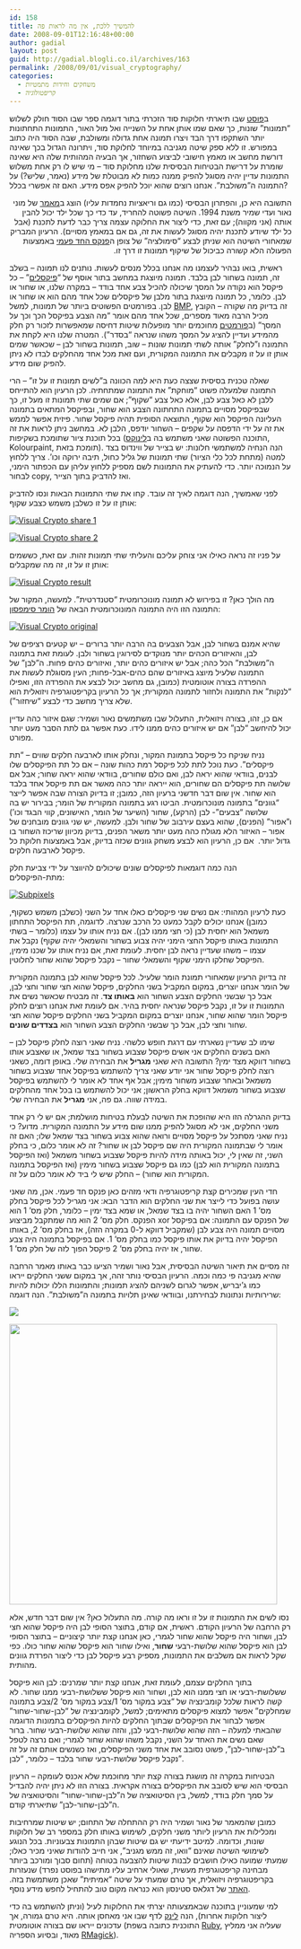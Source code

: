 ```yaml
---
id: 158
title: להמשיך ללכת, אין מה לראות פה
date: 2008-09-01T12:16:48+00:00
author: gadial
layout: post
guid: http://gadial.blogli.co.il/archives/163
permalink: /2008/09/01/visual_cryptography/
categories:
  - משחקים וחידות מתמטיות
  - קריפטולוגיה
---
```

ב<a href="http://www.gadial.net/?p=150" target="_blank">פוסט</a> שבו תיארתי חלוקות סוד הזכרתי בתור דוגמה ספר שבו הסוד חולק לשלוש “תמונות” שונות, כך שאם שמו אותן אחת על השנייה ואל מול האור, התמונות התחתונות יותר השתקפו דרך הבד ויצרו תמונה אחת גדולה ומשולבת, שבה הסוד היה כתוב במפורש. זו ללא ספק שיטה מגניבה במיוחד לחלוקת סוד, ויתרונה הגדול בכך שאינה דורשת מחשב או מאמץ חישובי לביצוע השחזור, אך הבעיה המהותית שלה היא שאינה שומרת על דרישת הבטיחות הבסיסית שלנו מחלוקת סוד &#8211; מי שיש לו רק אחת משלוש התמונות עדיין יהיה מסוגל להפיק ממנה כמות לא מבוטלת של מידע (נאמר, שליש?) על התמונה ה”משולבת”. אנחנו רוצים שהוא יוכל להפיק אפס מידע. האם זה אפשרי בכלל?

<p dir="rtl">
  התשובה היא כן, והפתרון הבסיסי (כמו גם וריאציות נחמדות עליו) הוצג ב<a href="http://www.wisdom.weizmann.ac.il/%7Enaor/PUZZLES/visual_sol.html" target="_blank">מאמר</a> של מוני נאור ועדי שמיר משנת 1994. השיטה פשוטה להחריד, עד כדי כך שכל ילד יכול להבין אותה (אני מקווה); עם זאת, כדי ליצור את החלוקה עצמה צריך כבר לדעת לתכנת (אבל כל ילד שיודע לתכנת יהיה מסוגל לעשות את זה, גם אם במאמץ מסויים). הרעיון המבריק שמאחורי השיטה הוא שניתן לבצע “סימולציה” של צופן ה<a href="http://he.wikipedia.org/wiki/%D7%A4%D7%A0%D7%A7%D7%A1_%D7%97%D7%93-%D7%A4%D7%A2%D7%9E%D7%99" target="_blank">פנקס החד פעמי</a> באמצעות הפעולה הלא קשורה כביכול של שיקוף תמונות זו דרך זו.
</p>

ראשית, בואו נבהיר לעצמנו מה אנחנו בכלל מנסים לעשות. נותנים לנו תמונה &#8211; בשלב זה, תמונה בשחור לבן בלבד. תמונה מיוצגת במחשב בתור אוסף של “<a href="http://he.wikipedia.org/wiki/%D7%A4%D7%99%D7%A7%D7%A1%D7%9C" target="_blank">פיקסלים</a>” &#8211; כל פיקסל הוא נקודה על המסך שיכולה להכיל צבע אחד בודד &#8211; במקרה שלנו, או שחור או לבן. כלומר, כל תמונה מיוצגת בתור מלבן של פיקסלים שכל אחד מהם הוא או שחור או לבן. בפורמטים הפשוטים ביותר של תמונות, למשל <a href="http://he.wikipedia.org/wiki/BMP" target="_blank">BMP</a>, זה בדיוק מה שקורה &#8211; הקובץ מכיל הרבה מאוד מספרים, שכל אחד מהם אומר “מה הצבע בפיקסל הכך וכך על המסך” (ב<a href="http://he.wikipedia.org/wiki/JPEG" target="_blank">פורמטים</a> מחוכמים יותר מופעלות שיטות דחיסה שמאפשרות לזכור רק חלק מהמידע ועדיין להציג על המסך משהו שנראה “בסדר”). המטרה שלנו היא לקחת את התמונה ו”לחלק” אותה לשתי תמונות שונות &#8211; שוב, תמונות בשחור לבן &#8211; שכאשר שמים אותן זו על זו מקבלים את התמונה המקורית, ועם זאת מכל אחד מהחלקים לבדו לא ניתן להפיק שום מידע.

שאלה טכנית בסיסית שצצה כעת היא למה הכוונה ב”לשים תמונות זו על זו” &#8211; הרי התמונה שלמעלה פשוט “מוחקת” את התמונה שמתחתיה. לכן הרעיון הוא להתייחס ללבן לא כאל צבע לבן, אלא כאל צבע “שקוף”; אם שמים שתי תמונות זו מעל זו, כך שבפיקסל מסויים בתמונה התחתונה הצבע הוא שחור, ובפיקסל המתאים בתמונה העליונה הפיקסל הוא שקוף, התוצאה הסופית תהיה פיקסל שחור. פיזית אפשר לממש את זה על ידי הדפסה על שקפים &#8211; השחור יודפס, הלבן לא. במחשב ניתן לראות את זה בכל תוכנת ציור שתומכת בשקיפות (התוכנה הפשוטה שאני משתמש בה ב<a href="http://he.wikipedia.org/wiki/%D7%9C%D7%99%D7%A0%D7%95%D7%A7%D7%A1" target="_blank">לינוקס</a>, Kolourpaint, תומכת בזאת). הנה הנחיה למשתמשי חלונות: יש בצייר של ווינדוס בצד למטה (מתחת לכל כלי הציור) שתי תמונות של גליל כחול, תיבה ירוקה וכו’. צריך ללחוץ על הנמוכה יותר. כדי להעתיק את התמונות לשם מספיק ללחוץ עליהן עם הכפתור הימני, לבחור copy, ואז להדביק בתוך הצייר. <span></span>  
 <span></span>

לפני שאמשיך, הנה דוגמה לאיך זה עובד. קחו את שתי התמונות הבאות ונסו להדביק אותן זו על זו כשלבן משמש כצבע שקוף:

<a href="http://www.gadial.net/wp-content/uploads/2008/08/vs_share1.png" target="_blank" title="Visual Crypto share 1"><img src="http://www.gadial.net/wp-content/uploads/2008/08/vs_share1.png" alt="Visual Crypto share 1" /></a>

<a href="http://www.gadial.net/wp-content/uploads/2008/08/vs_share2.png" target="_blank" title="Visual Crypto share 2"><img src="http://www.gadial.net/wp-content/uploads/2008/08/vs_share2.png" alt="Visual Crypto share 2" /></a>

על פניו זה נראה כאילו אני צוחק עליכם והעליתי שתי תמונות זהות. עם זאת, כששמים אותן זו על זו, זה מה שמקבלים:

<a href="http://www.gadial.net/wp-content/uploads/2008/08/vs_result.png" target="_blank" title="Visual Crypto result"><img src="http://www.gadial.net/wp-content/uploads/2008/08/vs_result.png" alt="Visual Crypto result" /></a>

מה הולך כאן? זו בפירוש לא תמונה מונוכרומטית “סטנדרטית”. למעשה, המקור של התמונה הזו היה התמונה המונוכרומטית הבאה של <a href="http://he.wikipedia.org/wiki/%D7%94%D7%95%D7%9E%D7%A8_%D7%A1%D7%99%D7%9E%D7%A4%D7%A1%D7%95%D7%9F" target="_blank">הומר סימפסון</a>:

<a href="http://www.gadial.net/wp-content/uploads/2008/08/visual_crypto_origianl.gif" target="_blank" title="Visual Crypto original"><img src="http://www.gadial.net/wp-content/uploads/2008/08/visual_crypto_origianl.gif" alt="Visual Crypto original" /></a>

שהיא אמנם בשחור לבן, אבל הצבעים בה הרבה יותר ברורים &#8211; יש קטעים רציפים של לבן, והאיזורים הכהים יותר מנוקדים לסירוגין בשחור ולבן. לעומת זאת בתמונה ה”משולבת” הכל כהה; אבל יש איזורים כהים יותר, ואיזורים כהים פחות. ה”לבן” של התמונה שלעיל מיוצג באיזורים שהם כהים-אבל-פחות; העין מסוגלת לעשות את ההפרדה בצורה אוטומטית (כמובן, גם מחשב יכול לבצע את ההפרדה הזו, ואפילו “לנקות” את התמונה ולחזור לתמונה המקורית; אך כל הרעיון בקריפטוגרפיה ויזואלית הוא שלא צריך מחשב כדי לבצע “שיחזור”).

אם כן, זהו, בצורה ויזואלית, התעלול שבו משתמשים נאור ושמיר: שגם איזור כהה עדיין יכול להיחשב “לבן” אם יש איזורים כהים ממנו לידו. כעת אפשר גם לתת הסבר מעט יותר מפורט.

נניח שניקח כל פיקסל בתמונת המקור, ונחלק אותו לארבעה חלקים שווים &#8211; “תת פיקסלים”. כעת נוכל לתת לכל פיקסל רמת כהות שונה &#8211; אם כל תת הפיקסלים שלו לבנים, בוודאי שהוא יראה לבן, ואם כולם שחורים, בוודאי שהוא יראה שחור; אבל אם שלושה תת פיקסלים הם שחורים, הוא ייראה יותר כהה מאשר אם תת פיקסל אחד בלבד הוא שחור. אין שום דבר חדשני ברעיון הזה, כמובן; זו בדיוק הצורה שבה אפשר לייצר “גוונים” בתמונה מונוכרומטית. הביטו רגע בתמונה המקורית של הומר; בבירור יש בה שלושה “צבעים”- לבן (הרקע), שחור (השיער של הומר, האישונים, קווי הבגד וכו’) ו”אפור” (הפנים), שהוא בעצם עירבוב של שחור ולבן. למעשה, יש שני גוונים מובחנים של אפור &#8211; האיזור הלא מגולח כהה מעט יותר משאר הפנים, בדיוק מכיוון שריכוז השחור בו גדול יותר.  אם כן, הרעיון הוא לבצע משחק גוונים שכזה בדיוק, אבל באמצעות חלוקת כל פיקסל לארבעה חלקים.

הנה כמה דוגמאות לפיקסלים שונים שיכולים להיווצר על ידי צביעת חלק מתת-הפיקסלים:

<a href="http://www.gadial.net/wp-content/uploads/2008/09/subpixel.png" target="_blank" title="Subpixels"><img src="http://www.gadial.net/wp-content/uploads/2008/09/subpixel.png" alt="Subpixels" /></a>

כעת לרעיון המהותי: אם נשים שני פיקסלים כאלו אחד על השני (כשלבן משמש כשקוף, כמובן) אנחנו יכולים לקבל כמעט כל הרכב שנרצה. לדוגמה, תת הפיקסל התחתון משמאל הוא יחסית לבן (כי חצי ממנו לבן). אם נניח אותו על עצמו (כלומר &#8211; בשתי התמונות באותו פיקסל החצי הימני יהיה צבוע בשחור והשמאלי יהיה שקוף) נקבל את עצמו &#8211; משהו שעדיין נראה לבן יחסית. לעומת זאת, אם נניח אותו על שכנו מימין, הפיקסל שחלקו הימני שקוף והשמאלי שחור &#8211; נקבל פיקסל שהוא שחור לחלוטין.

זה בדיוק הרעיון שמאחורי תמונת הומר שלעיל. לכל פיקסל שהוא לבן בתמונה המקורית של הומר אנחנו יוצרים, במקום המקביל בשני החלקים, פיקסל שהוא חצי שחור וחצי לבן, אבל כך שבשני החלקים הצבע השחור הוא **באותו צד**. זה מבטיח שכאשר נשים את התמונות זו על זו, נקבל פיקסל שנראה יחסית בהיר. אם לעומת זאת אנחנו רוצים לחלק פיקסל הומר שהוא שחור, אנחנו יוצרים במקום המקביל בשני החלקים פיקסל שהוא חצי שחור וחצי לבן, אבל כך שבשני החלקים הצבע השחור הוא **בצדדים שונים**.

שימו לב שעדיין נשארתי עם דרגת חופש כלשהי. נניח שאני רוצה לחלק פיקסל לבן &#8211; האם בשנים החלקים אני אשים פיקסל שצבוע בשחור בצד שמאל, או שאצבע אותו בשחור דווקא מצד ימין? התשובה היא שאני **מגריל** את הבחירה שלי. באופן דומה, כשאני רוצה לחלק פיקסל שחור אני יודע שאני צריך להשתמש בפיקסל אחד שצבוע בשחור משמאל ובאחר שצבוע משחור מימין; אבל אף אחד לא אומר לי להשתמש בפיקסל שצבוע בשחור משמאל דווקא בחלק הראשון; אני יכול להשתמש בו בכל אחד מהחלקים במידה שווה. גם פה, אני **מגריל** את הבחירה שלי.

בדיוק ההגרלה הזו היא שהופכת את השיטה לבעלת בטיחות מושלמת; אם יש לי רק אחד משני החלקים, אני לא מסוגל להפיק ממנו שום מידע על התמונה המקורית. מדוע? כי נניח שאני מסתכל על פיקסל מסויים ורואה שהוא צבוע בשחור בצד שמאל שלו; האם זה אומר לי שבתמונה המקורית היה שם פיקסל לבן או שחור? זה לא אומר כלום, כי בחלק השני, זה שאין לי, יכול באותה מידה להיות פיקסל שצבוע בשחור משמאל (ואז הפיקסל בתמונה המקורית הוא לבן) כמו גם פיקסל שצבוע בשחור מימין (ואז הפיקסל בתמונה המקורית הוא שחור) &#8211; החלק שיש לי ביד לא אומר כלום על זה.

חדי העין שמכירים קצת קריפטוגרפיה ודאי מזהים כאן פנקס חד פעמי. אכן, מה שאני עושה בפועל כדי לייצר את שני החלקים הוא הדבר הבא: אני מגריל לכל פיקסל בחלק מס’ 1 האם השחור יהיה בו בצד שמאל, או שמא בצד ימין &#8211; כלומר, חלק מס’ 1 הוא הפנקס. חלק מס’ 2 הוא מה שמתקבל מביצוע xor של הפנקס עם התמונה: אם בפיקסל מסויים תמונה היה צבע לבן (שמקביל דווקא ל-0 במקרה הזה), אז בחלק מס’ 2, באותו הפיקסל יהיה בדיוק את אותו פיקסל כמו בחלק מס’ 1. אם בפיקסל בתמונה היה צבע שחור, אז יהיה בחלק מס’ 2 פיקסל הפוך לזה של חלק מס’ 1.

זה מסיים את תיאור השיטה הבסיסית, אבל נאור ושמיר הציעו כבר באותו מאמר הרחבה שהיא מגניבה פי כמה וכמה. הרעיון הבסיסי נותר זהה, אך במקום ששני החלקים ייראו כמו ג’יבריש, אפשר לגרום לשניהם להציג תמונות; והתמונות הללו יכולות להיות שרירותיות ונתונות לבחירתנו, ובוודאי שאינן תלויות בתמונה ה”משולבת”. הנה דוגמה:

![](http://img136.imageshack.us/img136/83/s1ag6.png) 

<img src="http://img136.imageshack.us/img136/6937/s2lm1.png" width="478" height="500" /> 

נסו לשים את התמונות זו על זו וראו מה קורה. מה התעלול כאן? אין שום דבר חדש, אלא רק הרחבה של הרעיון הקודם. ראשית, אם קודם, בתוצר הסופי לבן היה פיקסל שהוא חצי לבן, ושחור היה פיקסל שהוא שחור לגמרי, כאן אנחנו קצת יותר קיצוניים &#8211; בתוצר הסופי לבן הוא פיקסל שהוא שלושת-רבעי **שחור**, ואילו שחור הוא פיקסל שהוא שחור כולו. כפי שקל לראות אם משלבים את התמונות, מספיק רבע פיקסל לבן כדי ליצור הפרדת גוונים מהותית.

בתוך החלקים עצמם, לעומת זאת, אנחנו קצת יותר שמרנים: לבן הוא פיקסל ששלושת-רבעי או חצי ממנו הוא לבן, ושחור הוא פיקסל ששלושת-רבעי ממנו שחור. לא קשה לראות שלכל קומבינציה של “צבע במקור מס’ 1/צבע במקור מס’ 2/צבע בתמונה שמחלקים” אפשר למצוא פיקסלים מתאימים; למשל, לקומבינציה של “לבן-שחור-שחור” אפשר לבחור את הפיקסלים שבתוך החלקים להיות הפיקסלים בתמונות הדוגמה שהבאתי למעלה &#8211; הזה שהוא שלושת-רבעי לבן, והזה שהוא שלושת-רבעי שחור. ברור שאם נשים את האחד על השני, נקבל משהו שהוא שחור לגמרי; ואם נרצה לטפל ב”לבן-שחור-לבן”, פשוט נסובב את אחד משני הפיקסלים, ואז כשנשים אותם זה על זה נקבל פיקסל שלושת-רבעי שחור בלבד &#8211; כלומר, “לבן”.

הבטיחות במקרה זה מושגת בצורה קצת יותר מחוכמת שלא אכנס לעומקה &#8211; הרעיון הבסיסי הוא שיש לסובב את הפיקסלים בצורה אקראית. בצורה הזו לא ניתן יהיה להבדיל על סמך חלק בודד, למשל, בין הסיטואציה של ה”לבן-שחור-שחור” והסיטואציה של ה”לבן-שחור-לבן” שתיארתי קודם.

כמובן שהמאמר של נאור ושמיר היה רק ההתחלה של התחום; יש שיטות שמרחיבות ומכלילות את הרעיון ליותר משני חלקים, לשימוש באותו חלק במספר רב של חלוקות שונות, וכדומה. למיטב ידיעתי יש גם שיטות שבהן התמונות צבעוניות. בכל הנוגע לשימושי השיטה שאינם “וואו, זה ממש מגניב”, אני חייב להודות שאיני מכיר כאלו; שמעתי שמועה כאילו חושבים לבנות שיטות להצבעה בטוחה (תחום סבוך ומורכב ביותר מבחינה קריפטוגרפית מעשית, שאולי ארחיב עליו מתישהו בפוסט נפרד) שנעזרות בקריפטוגרפיה ויזואלית, אך טרם שמעתי על שיטה “אמיתית” שאכן משתמשת בזה. <a href="http://www.cacr.math.uwaterloo.ca/%7Edstinson/visual.html" target="_blank">האתר</a> של דגלאס סטינסון הוא כנראה מקום טוב להתחיל לחפש מידע נוסף.

למי שמעוניין בתוכנה שבאמצעותה יצרתי את החלוקות לעיל (וניתן להשתמש בה כדי ליצור חלוקות אחרות), הנה <a href="http://github.com/gadial/visual-cryptography/tree/master" target="_blank">לינק</a> לדף שבו אני מאחסן אותה. היא טרם גמורה, אך עדכונים ייראו שם בצורה אוטומטית (התוכנית כתובה בשפת <a href="http://he.wikipedia.org/wiki/Ruby" target="_blank">Ruby</a>, שעליה אני ממליץ מאוד, ובסיוע הספריה <a href="http://rmagick.rubyforge.org/" target="_blank">RMagick</a>).